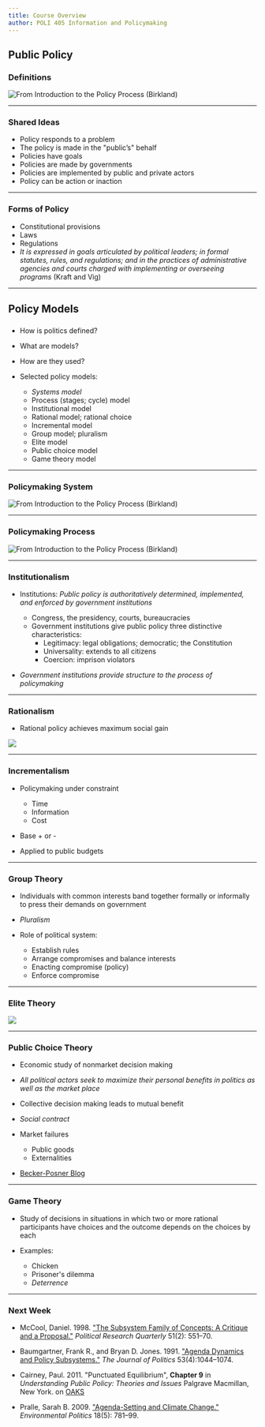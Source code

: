 ```yaml
---
title: Course Overview
author: POLI 405 Information and Policymaking 
---
```


## Public Policy

### Definitions 

![From _Introduction to the Policy Process_ (Birkland)](policy_defs.jpg)

---

### Shared Ideas 

* Policy responds to a problem 
* The policy is made in the "public’s" behalf
* Policies have goals 
* Policies are made by governments
* Policies are implemented by public and private actors
* Policy can be action or inaction

---

### Forms of Policy

* Constitutional provisions
* Laws 
* Regulations
* _It is expressed in goals articulated by political leaders; in
  formal statutes, rules, and regulations; and in the practices of
  administrative agencies and courts charged with implementing or
  overseeing programs_ (Kraft and Vig)

---

## Policy Models 

### 

* How is politics defined?
<!-- laswell: who get what, when, and how -->

* What are models?
<!-- simplified version of reality -->

* How are they used?

* Selected policy models:
    * _Systems model_ 
    * Process (stages; cycle) model
    * Institutional model
    * Rational model; rational choice
    * Incremental model
    * Group model; pluralism
    * Elite model
    * Public choice model
    * Game theory model
    
---

### Policymaking System

![From _Introduction to the Policy Process_ (Birkland)](system.jpg)

---

### Policymaking Process

![From _Introduction to the Policy Process_ (Birkland)](stages.jpg)

---

### Institutionalism 

* Institutions: _Public policy is authoritatively determined, implemented, and
    enforced by government institutions_
    * Congress, the presidency, courts, bureaucracies
    * Government institutions give public policy three distinctive
    characteristics:
        * Legitimacy: legal obligations; democratic; the Constitution
        * Universality: extends to all citizens 
        * Coercion: imprison violators 

* _Government institutions provide structure to the process of policymaking_ 

---

### Rationalism

* Rational policy achieves maximum social gain

![](rational.jpg)

---

### Incrementalism

* Policymaking under constraint
    * Time
    * Information
    * Cost

* Base + or -

* Applied to public budgets

---

### Group Theory

* Individuals with common interests band together
  formally or informally to press their demands on government

* _Pluralism_

* Role of political system:
    * Establish rules
    * Arrange compromises and balance interests
    * Enacting compromise (policy)
    * Enforce compromise

---

### Elite Theory

![](elite.jpg)

---

### Public Choice Theory

* Economic study of nonmarket decision making

* _All political actors seek to maximize their personal benefits in politics as well as the market place_

* Collective decision making leads to mutual benefit

* _Social contract_

* Market failures
    * Public goods
    * Externalities

* [Becker-Posner Blog](http://www.becker-posner-blog.com/)

---

### Game Theory

* Study of decisions in situations in which two or more rational participants have choices and the outcome depends on the choices by each

* Examples:
    * Chicken 
    * Prisoner's dilemma
    * _Deterrence_

---

### Next Week

* McCool, Daniel. 1998. ["The Subsystem Family of Concepts: A Critique and a Proposal."](http://www.jstor.org/stable/449091?seq=1#page_scan_tab_contents) _Political Research Quarterly_ 51(2): 551–70.

* Baumgartner, Frank R., and Bryan D. Jones. 1991. ["Agenda Dynamics and Policy Subsystems."](http://www.jstor.org/stable/2131866?seq=1#page_scan_tab_contents) _The Journal of Politics_ 53(4):1044–1074.

* Cairney, Paul. 2011. "Punctuated Equilibrium", __Chapter 9__ in _Understanding Public Policy: Theories and Issues_ Palgrave Macmillan, New York. on [OAKS](https://lms.cofc.edu/)

* Pralle, Sarah B. 2009. ["Agenda-Setting and Climate Change."](http://www.tandfonline.com/doi/abs/10.1080/09644010903157115#.VJjk2sCA) _Environmental Politics_ 18(5): 781–99.
    


